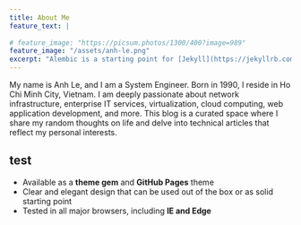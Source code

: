 ```yaml
---
title: About Me
feature_text: |
  
# feature_image: "https://picsum.photos/1300/400?image=989"
feature_image: "/assets/anh-le.png"
excerpt: "Alembic is a starting point for [Jekyll](https://jekyllrb.com/) projects. Rather than starting from scratch, this boilerplate is designed to get the ball rolling immediately. Install it, configure it, tweak it, push it."
---
```


My name is Anh Le, and I am a System Engineer.
Born in 1990, I reside in Ho Chi Minh City, Vietnam.
I am deeply passionate about network infrastructure, enterprise IT services, virtualization, cloud computing, web application development, and more.
This blog is a curated space where I share my random thoughts on life and delve into technical articles that reflect my personal interests.


## test

- Available as a **theme gem** and **GitHub Pages** theme
- Clear and elegant design that can be used out of the box or as solid starting point
- Tested in all major browsers, including **IE and Edge**
